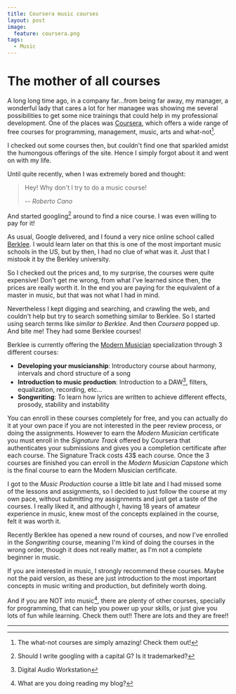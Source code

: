 ```yaml
---
title: Coursera music courses
layout: post
image:
  feature: coursera.png
tags:
  - Music
---
```


# The mother of all courses

A long long time ago, in a company far...from being far away, my manager,
a wonderful lady that cares a lot for her managee was showing me several
possibilities to get some nice trainings that could help in my professional
development. One of the places was [Coursera][1], which offers a wide range
of free courses for programming, management, music, arts and what-not[^1].

I checked out some courses then, but couldn't find one that sparkled amidst
the humongous offerings of the site. Hence I simply forgot about it and went
on with my life.

Until quite recently, when I was extremely bored and thought:

> Hey! Why don't I try to do a music course!
>
> -- <cite>Roberto Cano</cite>

And started googling[^2] around to find a nice course. I was even willing to
pay for it!

As usual, Google delivered, and I found a very nice online school called
[Berklee][2]. I would learn later on that this is one of the most important
music schools in the US, but by then, I had no clue of what was it. Just that
I mistook it by the Berkley university.

So I checked out the prices and, to my surprise, the courses were quite expensive!
Don't get me wrong, from what I've learned since then, the prices are really worth it. In the
end you are paying for the equivalent of a master in music, but that was not what I
had in mind.

Nevertheless I kept digging and searching, and crawling the web, and couldn't help but
try to search something similar to Berklee. So I started using search terms like
*similar to Berklee*. And then *Coursera* popped up. And bite me! They had some
Berklee courses!

Berklee is currently offering the [Modern Musician][3] specialization through 3 different
courses:

* **Developing your musicianship**: Introductory course about harmony, intervals and chord structure of a song
* **Introduction to music production**: Introduction to a DAW[^3], filters, equalization, recording, etc...
* **Songwriting**: To learn how lyrics are written to achieve different effects, prosody, stability and instability

You can enroll in these courses completely for free, and you can actually do it at your own pace
if you are not interested in the peer review process, or doing the assignments. However to earn
the *Modern Musician* certificate you must enroll in the *Signature Track* offered by Coursera
that authenticates your submissions and gives you a completion certificate after each course. The
Signature Track costs 43$ each course. Once the 3 courses are finished you can enroll in the
*Modern Musician Capstone* which is the final course to earn the Modern Musician certificate.

I got to the *Music Production* course a little bit late and I had missed some of the lessons and
assignments, so I decided to just follow the course at my own pace, without submitting my assignments
and just get a taste of the courses. I really liked it, and although I, having 18 years of
amateur experience in music, knew most of the concepts explained in the course, felt it was
worth it.

Recently Berklee has opened a new round of courses, and now I've enrolled in the *Songwriting* course,
meaning I'm kind of doing the courses in the wrong order, though it does not really matter, as I'm
not a complete beginner in music.

If you are interested in music, I strongly recommend these courses. Maybe not the paid version, as these
are just introduction to the most important concepts in music writing and production, but definitely
worth doing.

And if you are NOT into music[^4], there are plenty of other courses, specially for programming, that
can help you power up your skills, or just give you lots of fun while learning. Check them out!! There
are lots and they are free!!

--------------------

 [1]: http://www.coursera.org
 [2]: https://www.berklee.edu/
 [3]: https://www.coursera.org/specialization/modernmusician/5

 [^1]: The what-not courses are simply amazing! Check them out!
 [^2]: Should I write googling with a capital G? Is it trademarked?
 [^3]: Digital Audio Workstation
 [^4]: What are you doing reading my blog?
